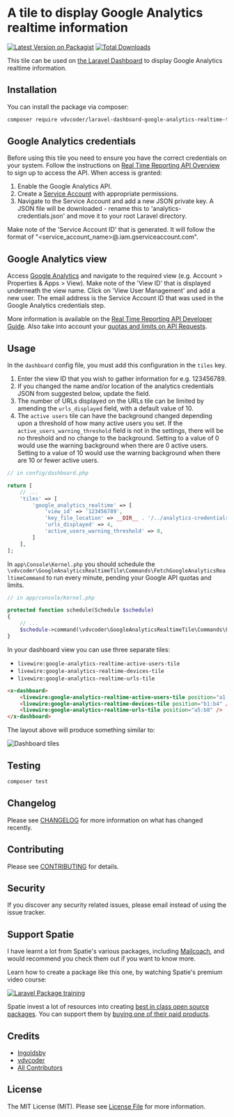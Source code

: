 # A tile to display Google Analytics realtime information

[![Latest Version on Packagist](https://img.shields.io/packagist/v/vdvcoder/laravel-dashboard-google-analytics-realtime-tile.svg?style=flat-square)](https://packagist.org/packages/vdvcoder/laravel-dashboard-google-analytics-realtime-tile)
[![Total Downloads](https://img.shields.io/packagist/dt/vdvcoder/laravel-dashboard-google-analytics-realtime-tile.svg?style=flat-square)](https://packagist.org/packages/vdvcoder/laravel-dashboard-google-analytics-realtime-tile)

This tile can be used on [the Laravel Dashboard](https://docs.spatie.be/laravel-dashboard) to display Google Analytics realtime information.

## Installation

You can install the package via composer:

```bash
composer require vdvcoder/laravel-dashboard-google-analytics-realtime-tile
```

## Google Analytics credentials

Before using this tile you need to ensure you have the correct credentials on your system. Follow the instructions on [Real Time Reporting API Overview](https://developers.google.com/analytics/devguides/reporting/realtime/v3) to sign up to access the API. When access is granted:
1. Enable the Google Analytics API.
2. Create a [Service Account](https://developers.google.com/identity/protocols/oauth2/service-account) with appropriate permissions.
3. Navigate to the Service Account and add a new JSON private key. A JSON file will be downloaded - rename this to 'analytics-credentials.json' and move it to your root Laravel directory.

Make note of the 'Service Account ID' that is generated. It will follow the format of "<service_account_name>@<name>.iam.gserviceaccount.com".

## Google Analytics view

Access [Google Analytics](https://analytics.google.com/analytics) and navigate to the required view (e.g. Account > Properties & Apps > View). Make note of the 'View ID' that is displayed underneath the view name. Click on 'View User Management' and add a new user. The email address is the Service Account ID that was used in the Google Analytics credentials step.

More information is available on the [Real Time Reporting API Developer Guide](https://developers.google.com/analytics/devguides/reporting/realtime/v3/devguide). Also take into account your [quotas and limits on API Requests](https://developers.google.com/analytics/devguides/config/mgmt/v3/limits-quotas).

## Usage

In the `dashboard` config file, you must add this configuration in the `tiles` key.

1. Enter the view ID that you wish to gather information for e.g. 123456789.
2. If you changed the name and/or location of the analytics credentials JSON from suggested below, update the field.
3. The number of URLs displayed on the URLs tile can be limited by amending the `urls_displayed` field, with a default value of 10.
4. The `active users` tile can have the background changed depending upon a threshold of how many active users you set. If the `active_users_warning_threshold` field is not in the settings, there will be no threshold and no change to the background. Setting to a value of 0 would use the warning background when there are 0 active users. Setting to a value of 10 would use the warning background when there are 10 or fewer active users.

```php
// in config/dashboard.php

return [
    // ...
    'tiles' => [
        'google_analytics_realtime' => [
            'view_id' => '123456789',
            'key_file_location' => __DIR__ . '/../analytics-credentials.json',
            'urls_displayed' => 4,
            'active_users_warning_threshold' => 0,
        ]
    ],
];
```

In `app\Console\Kernel.php` you should schedule the `\vdvcoder\GoogleAnalyticsRealtimeTile\Commands\FetchGoogleAnalyticsRealtimeCommand` to run every minute, pending your Google API quotas and limits.

```php
// in app/console/Kernel.php

protected function schedule(Schedule $schedule)
{
    // ...
    $schedule->command(\vdvcoder\GoogleAnalyticsRealtimeTile\Commands\FetchGoogleAnalyticsRealtimeCommand::class)->everyMinute();
}
```

In your dashboard view you can use three separate tiles:
* `livewire:google-analytics-realtime-active-users-tile`
* `livewire:google-analytics-realtime-devices-tile`
* `livewire:google-analytics-realtime-urls-tile`

```html
<x-dashboard>
    <livewire:google-analytics-realtime-active-users-tile position="a1:a4" />
    <livewire:google-analytics-realtime-devices-tile position="b1:b4" />
    <livewire:google-analytics-realtime-urls-tile position="a5:b8" />
</x-dashboard>
```

The layout above will produce something similar to:

![Dashboard tiles](https://user-images.githubusercontent.com/26500496/84089697-05779b00-aa33-11ea-86e3-e2d4da80fc6b.png)

## Testing

``` bash
composer test
```

## Changelog

Please see [CHANGELOG](CHANGELOG.md) for more information on what has changed recently.

## Contributing

Please see [CONTRIBUTING](CONTRIBUTING.md) for details.

## Security

If you discover any security related issues, please email instead of using the issue tracker.

## Support Spatie

I have learnt a lot from Spatie's various packages, including [Mailcoach](https://mailcoach.app), and would recommend you check them out if you want to know more.

Learn how to create a package like this one, by watching Spatie's premium video course:

[![Laravel Package training](https://spatie.be/github/package-training.jpg)](https://laravelpackage.training)

Spatie invest a lot of resources into creating [best in class open source packages](https://spatie.be/open-source). You can support them by [buying one of their paid products](https://spatie.be/open-source/support-us).

## Credits

- [Ingoldsby](https://github.com/ingoldsby)
- [vdvcoder](https://github.com/vdvcoder)
- [All Contributors](../../contributors)

## License

The MIT License (MIT). Please see [License File](LICENSE.md) for more information.
